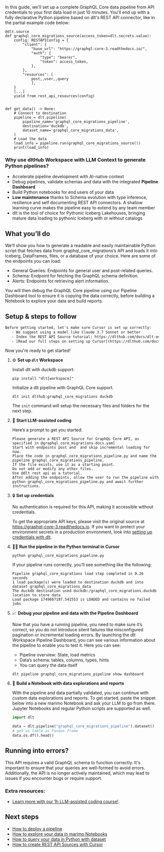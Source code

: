 In this guide, we'll set up a complete GraphQL Core data pipeline from API credentials to your first data load in just 10 minutes. You'll end up with a fully declarative Python pipeline based on dlt's REST API connector, like in the partial example code below:

```python-outcome
@dlt.source
def graphql_core_migrations_source(access_token=dlt.secrets.value):
    config: RESTAPIConfig = {
        "client": {
            "base_url": "https://graphql-core-3.readthedocs.io/",
            "auth": {
                "type": "bearer",
                "token": access_token,
            },
        },
        "resources": [
            post,,user,,query
            ],
    }
    [...]
    yield from rest_api_resources(config)


def get_data() -> None:
    # Connect to destination
    pipeline = dlt.pipeline(
        pipeline_name='graphql_core_migrations_pipeline',
        destination='duckdb',
        dataset_name='graphql_core_migrations_data', 
    )
    # Load the data
    load_info = pipeline.run(graphql_core_migrations_source())
    print(load_info) 
```

### Why use dltHub Workspace with LLM Context to generate Python pipelines?

- Accelerate pipeline development with AI-native context
- Debug pipelines, validate schemas and data with the integrated **Pipeline Dashboard**
- Build Python notebooks for end users of your data
- **Low maintenance** thanks to Schema evolution with type inference, resilience and self documenting REST API connectors. A shallow learning curve makes the pipeline easy to extend by any team member
- dlt is the tool of choice for Pythonic Iceberg Lakehouses, bringing mature data loading to pythonic Iceberg with or without catalogs

## What you’ll do

We’ll show you how to generate a readable and easily maintainable Python script that fetches data from graphql_core_migrations’s API and loads it into Iceberg, DataFrames, files, or a database of your choice. Here are some of the endpoints you can load:

- General Queries: Endpoints for general user and post-related queries.
- Schema: Endpoint for fetching the GraphQL schema definition.
- Alerts: Endpoints for retrieving alert information.

You will then debug the GraphQL Core pipeline using our Pipeline Dashboard tool to ensure it is copying the data correctly, before building a Notebook to explore your data and build reports.

## Setup & steps to follow

```default
Before getting started, let's make sure Cursor is set up correctly:
   - We suggest using a model like Claude 3.7 Sonnet or better
   - Index the REST API Source tutorial: https://dlthub.com/docs/dlt-ecosystem/verified-sources/rest_api/ and add it to context as **@dlt rest api**
   - [Read our full steps on setting up Cursor](https://dlthub.com/docs/dlt-ecosystem/llm-tooling/cursor-restapi#23-configuring-cursor-with-documentation)
```

Now you're ready to get started!

1. ⚙️ **Set up `dlt` Workspace**
    
    Install dlt with duckdb support:
    ```shell
    pip install "dlt[workspace]"
    ```

    Initialize a dlt pipeline with GraphQL Core support.
    ```shell
    dlt init dlthub:graphql_core_migrations duckdb
    ```

    The `init` command will setup the necessary files and folders for the next step.
    
2. 🤠 **Start LLM-assisted coding**
    
    Here’s a prompt to get you started:
    
    ```prompt
    Please generate a REST API Source for GraphQL Core API, as specified in @graphql_core_migrations-docs.yaml 
    Start with endpoints post and  and skip incremental loading for now. 
    Place the code in graphql_core_migrations_pipeline.py and name the pipeline graphql_core_migrations_pipeline. 
    If the file exists, use it as a starting point. 
    Do not add or modify any other files. 
    Use @dlt rest api as a tutorial. 
    After adding the endpoints, allow the user to run the pipeline with python graphql_core_migrations_pipeline.py and await further instructions.
    ```

    
3. 🔒 **Set up credentials** 
    
    No authentication is required for this API, making it accessible without credentials.
    
    To get the appropriate API keys, please visit the original source at https://graphql-core-3.readthedocs.io.
    If you want to protect your environment secrets in a production environment, look into [setting up credentials with dlt](https://dlthub.com/docs/walkthroughs/add_credentials).
    
4. 🏃‍♀️ **Run the pipeline in the Python terminal in Cursor**
    
    ```shell
    python graphql_core_migrations_pipeline.py
    ```
    
    If your pipeline runs correctly, you’ll see something like the following:
    
    ```shell
    Pipeline graphql_core_migrations load step completed in 0.26 seconds
    1 load package(s) were loaded to destination duckdb and into dataset graphql_core_migrations_data
    The duckdb destination used duckdb:/graphql_core_migrations.duckdb location to store data
    Load package 1749667187.541553 is LOADED and contains no failed jobs
    ```
    
5. 📈 **Debug your pipeline and data with the Pipeline Dashboard**

    Now that you have a running pipeline, you need to make sure it’s correct, so you do not introduce silent failures like misconfigured pagination or incremental loading errors. By launching the dlt Workspace Pipeline Dashboard, you can see various information about the pipeline to enable you to test it. Here you can see:
    - Pipeline overview: State, load metrics
    - Data’s schema: tables, columns, types, hints
    - You can query the data itself
    
    ```shell
    dlt pipeline graphql_core_migrations_pipeline show dashboard
    ```
    
6. 🐍 **Build a Notebook with data explorations and reports**

    With the pipeline and data partially validated, you can continue with custom data explorations and reports. To get started, paste the snippet below into a new marimo Notebook and ask your LLM to go from there. Jupyter Notebooks and regular Python scripts are supported as well.

    
    ```python
    import dlt

   data = dlt.pipeline("graphql_core_migrations_pipeline").dataset()
   # get os table as Pandas frame
   data.os.df().head()
    ```

## Running into errors?

This API requires a valid GraphQL schema to function correctly. It's important to ensure that your queries are well-formed to avoid errors. Additionally, the API is no longer actively maintained, which may lead to issues if you encounter bugs or require support.

### Extra resources:

- [Learn more with our 1h LLM-assisted coding course!](https://www.youtube.com/watch?v=GGid70rnJuM)

## Next steps

- [How to deploy a pipeline](https://dlthub.com/docs/walkthroughs/deploy-a-pipeline)
- [How to explore your data in marimo Notebooks](https://dlthub.com/docs/general-usage/dataset-access/marimo)
- [How to query your data in Python with dataset](https://dlthub.com/docs/general-usage/dataset-access/dataset)
- [How to create REST API Sources with Cursor](https://dlthub.com/docs/dlt-ecosystem/llm-tooling/cursor-restapi)
